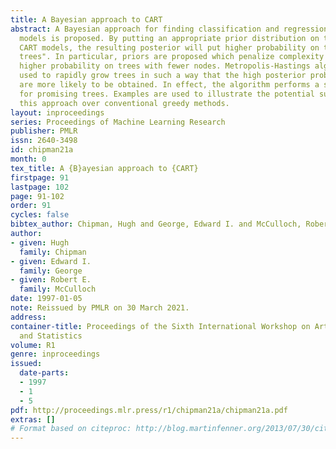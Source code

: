 ```yaml
---
title: A Bayesian approach to CART
abstract: A Bayesian approach for finding classification and regression tree (CART)
  models is proposed. By putting an appropriate prior distribution on the space of
  CART models, the resulting posterior will put higher probability on the more "promising
  trees". In particular, priors are proposed which penalize complexity by putting
  higher probability on trees with fewer nodes. Metropolis-Hastings algorithms are
  used to rapidly grow trees in such a way that the high posterior probability trees
  are more likely to be obtained. In effect, the algorithm performs a stochastic search
  for promising trees. Examples are used to illustrate the potential superiority of
  this approach over conventional greedy methods.
layout: inproceedings
series: Proceedings of Machine Learning Research
publisher: PMLR
issn: 2640-3498
id: chipman21a
month: 0
tex_title: A {B}ayesian approach to {CART}
firstpage: 91
lastpage: 102
page: 91-102
order: 91
cycles: false
bibtex_author: Chipman, Hugh and George, Edward I. and McCulloch, Robert E.
author:
- given: Hugh
  family: Chipman
- given: Edward I.
  family: George
- given: Robert E.
  family: McCulloch
date: 1997-01-05
note: Reissued by PMLR on 30 March 2021.
address:
container-title: Proceedings of the Sixth International Workshop on Artificial Intelligence
  and Statistics
volume: R1
genre: inproceedings
issued:
  date-parts:
  - 1997
  - 1
  - 5
pdf: http://proceedings.mlr.press/r1/chipman21a/chipman21a.pdf
extras: []
# Format based on citeproc: http://blog.martinfenner.org/2013/07/30/citeproc-yaml-for-bibliographies/
---
```


